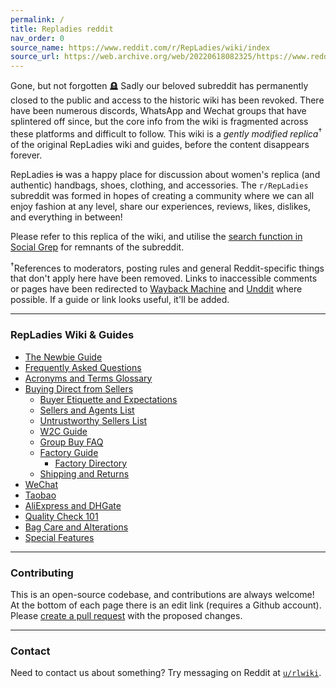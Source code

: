 ```yaml
---
permalink: /
title: Repladies reddit
nav_order: 0
source_name: https://www.reddit.com/r/RepLadies/wiki/index
source_url: https://web.archive.org/web/20220618082325/https://www.reddit.com/r/RepLadies/wiki/index
---
```


<p class="note mb-6">
  <span class="fs-4 fw-500 text-grey-dk-300 d-block my-2">Gone, but not forgotten 🪦 </span>
  <span class="d-block">Sadly our beloved subreddit has permanently closed to the public and access to the historic wiki has been revoked. There have been numerous discords, WhatsApp and Wechat groups that have splintered off since, but the core info from the wiki is fragmented across these platforms and difficult to follow. This wiki is a <em>gently modified replica</em><sup>†</sup> of the original RepLadies wiki and guides, before the content disappears forever.</span>
</p>

RepLadies ~~is~~ was a happy place for discussion about women's replica (and authentic) handbags, shoes, clothing, and accessories. The `r/RepLadies` subreddit was formed in hopes of creating a community where we can all enjoy fashion at any level, share our experiences, reviews, likes, dislikes, and everything in between!

Please refer to this replica of the wiki, and utilise the [search function in Social Grep](https://socialgrep.com/search?query=%2Fr%2Frepladies) for remnants of the subreddit.

<p class="text-small text-grey-dk-100 mb-0 pt-4"><sup>†</sup>References to moderators, posting rules and general Reddit-specific things that don't apply here have been removed. Links to inaccessible comments or pages have been redirected to <a href="https://web.archive.org">Wayback Machine</a> and <a href="https://unddit.com">Unddit</a> where possible. If a guide or link looks useful, it'll be added.</p>

---

### RepLadies Wiki & Guides

- [The Newbie Guide](./newbie-guide)
- [Frequently Asked Questions](./faq)
- [Acronyms and Terms Glossary](./acronyms)
- [Buying Direct from Sellers](./buying-guide)
  - [Buyer Etiquette and Expectations](./buyers)
  - [Sellers and Agents List](./sellers)
  - [Untrustworthy Sellers List](./sellers-untrustworthy)
  - [W2C Guide](./w2c-guide)
  - [Group Buy FAQ](./group-buy)
  - [Factory Guide](./factory-guide)
    - [Factory Directory](./factories)
  - [Shipping and Returns](./shipping)
- [WeChat](./wechat)
- [Taobao](./taobao)
- [AliExpress and DHGate](./ae-dhg)
- [Quality Check 101](./qc-101)
- [Bag Care and Alterations](./bag-care)
- [Special Features](./features)  

---

### Contributing

This is an open-source codebase, and contributions are always welcome! At the bottom of each page there is an edit link (requires a Github account). Please [create a pull request](https://docs.github.com/en/pull-requests/collaborating-with-pull-requests) with the proposed changes. 

---

### Contact

Need to contact us about something? Try messaging on Reddit at [`u/rlwiki`](https://www.reddit.com/message/compose/?to=rlwiki&subject=wagoons).
